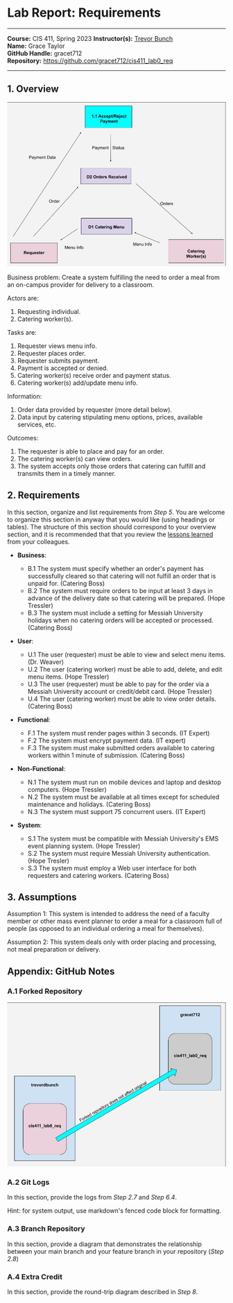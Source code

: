 # Lab Report: Requirements
___
**Course:** CIS 411, Spring 2023 
**Instructor(s):** [Trevor Bunch](https://github.com/trevordbunch)  
**Name:** Grace Taylor  
**GitHub Handle:** gracet712  
**Repository:** https://github.com/gracet712/cis411_lab0_req
___

## 1. Overview
 
![Business Process Diagram](/assets/business_process_diagram.jpg)  


Business problem: Create a system fulfilling the need to order a meal from an on-campus provider for delivery to a classroom.

Actors are:
1. Requesting individual.
2. Catering worker(s).

Tasks are:
1. Requester views menu info.
2. Requester places order.
3. Requester submits payment.
4. Payment is accepted or denied.
5. Catering worker(s) receive order and payment status.
6. Catering worker(s) add/update menu info.

Information:
1. Order data provided by requester (more detail below).
2. Data input by catering stipulating menu options, prices, available services, etc.

Outcomes:
1. The requester is able to place and pay for an order.
2. The catering worker(s) can view orders.
3. The system accepts only those orders that catering can fulfill and transmits them in a timely manner.

## 2. Requirements
In this section, organize and list requirements from *Step 5*.  You are welcome to organize this section in anyway that you would like (using headings or tables).  The structure of this section should correspond to your overview section, and it is recommended that that you review the [lessons learned](../lessonsLearned.md) from your colleagues.

- **Business**:
  - B.1 The system must specify whether an order's payment has successfully cleared so that catering will not fulfill an order that is unpaid for. (Catering Boss)
  - B.2 The system must require orders to be input at least 3 days in advance of the delivery date so that catering will be prepared. (Hope Tressler)
  - B.3 The system must include a setting for Messiah University holidays when no catering orders will be accepted or processed. (Catering Boss)

- **User**:
  - U.1 The user (requester) must be able to view and select menu items. (Dr. Weaver)
  - U.2 The user (catering worker) must be able to add, delete, and edit menu items. (Hope Tressler)
  - U.3 The user (requester) must be able to pay for the order via a Messiah University account or credit/debit card. (Hope Tressler)
  - U.4 The user (catering worker) must be able to view order details. (Catering Boss)

- **Functional**:
  - F.1 The system must render pages within 3 seconds. (IT Expert)
  - F.2 The system must encrypt payment data. (IT expert)
  - F.3 The system must make submitted orders available to catering workers within 1 minute of submission. (Catering Boss)

- **Non-Functional**:
  - N.1 The system must run on mobile devices and laptop and desktop computers. (Hope Tressler)
  - N.2 The system must be available at all times except for scheduled maintenance and holidays. (Catering Boss)
  - N.3 The system must support 75 concurrent users. (IT Expert)

- **System**:
  - S.1 The system must be compatible with Messiah University's EMS event planning system. (Hope Tressler)
  - S.2 The system must require Messiah University authentication. (Hope Tresler)
  - S.3 The system must employ a Web user interface for both requesters and catering workers. (Catering Boss)

## 3. Assumptions

Assumption 1: This system is intended to address the need of a faculty member or other mass event planner to order a meal for a classroom full of people (as opposed to an individual ordering a meal for themselves).

Assumption 2: This system deals only with order placing and processing, not meal preparation or delivery.

## Appendix: GitHub Notes

### A.1 Forked Repository
![Source Repository vs. Forked Repository](/assets/source_vs_fork_rep.jpg) 

### A.2 Git Logs
In this section, provide the logs from *Step 2.7* and *Step 6.4*.

Hint: for system output, use markdown's fenced code block for formatting.

### A.3 Branch Repository
In this section, provide a diagram that demonstrates the relationship between your main branch and your feature branch in your repository (*Step 2.8*)

### A.4 Extra Credit
In this section, provide the round-trip diagram described in *Step 8*.